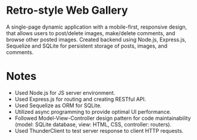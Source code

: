 # Retro-style Web Gallery

A single-page dynamic application with a mobile-first, responsive design, that allows users to post/delete images, make/delete comments, and browse other posted images. Created backend using Node.js, Express.js, Sequelize and SQLite for persistent storage of posts, images, and comments. 

# Notes
* Used Node.js for JS server environment.
* Used Express.js for routing and creating RESTful API.
* Used Sequelize as ORM for SQLite.
* Utilized async programming to provide optimal UI performance.
* Followed Model-View-Controller design pattern for code maintainability (model: SQLite database, view: HTML, CSS, controller: routers).
* Used ThunderClient to test server response to client HTTP requests.

